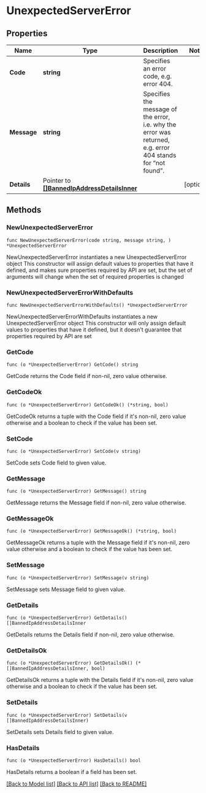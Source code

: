 # UnexpectedServerError

## Properties

Name | Type | Description | Notes
------------ | ------------- | ------------- | -------------
**Code** | **string** | Specifies an error code, e.g. error 404. | 
**Message** | **string** | Specifies the message of the error, i.e. why the error was returned, e.g. error 404 stands for “not found”. | 
**Details** | Pointer to [**[]BannedIpAddressDetailsInner**](BannedIpAddressDetailsInner.md) |  | [optional] 

## Methods

### NewUnexpectedServerError

`func NewUnexpectedServerError(code string, message string, ) *UnexpectedServerError`

NewUnexpectedServerError instantiates a new UnexpectedServerError object
This constructor will assign default values to properties that have it defined,
and makes sure properties required by API are set, but the set of arguments
will change when the set of required properties is changed

### NewUnexpectedServerErrorWithDefaults

`func NewUnexpectedServerErrorWithDefaults() *UnexpectedServerError`

NewUnexpectedServerErrorWithDefaults instantiates a new UnexpectedServerError object
This constructor will only assign default values to properties that have it defined,
but it doesn't guarantee that properties required by API are set

### GetCode

`func (o *UnexpectedServerError) GetCode() string`

GetCode returns the Code field if non-nil, zero value otherwise.

### GetCodeOk

`func (o *UnexpectedServerError) GetCodeOk() (*string, bool)`

GetCodeOk returns a tuple with the Code field if it's non-nil, zero value otherwise
and a boolean to check if the value has been set.

### SetCode

`func (o *UnexpectedServerError) SetCode(v string)`

SetCode sets Code field to given value.


### GetMessage

`func (o *UnexpectedServerError) GetMessage() string`

GetMessage returns the Message field if non-nil, zero value otherwise.

### GetMessageOk

`func (o *UnexpectedServerError) GetMessageOk() (*string, bool)`

GetMessageOk returns a tuple with the Message field if it's non-nil, zero value otherwise
and a boolean to check if the value has been set.

### SetMessage

`func (o *UnexpectedServerError) SetMessage(v string)`

SetMessage sets Message field to given value.


### GetDetails

`func (o *UnexpectedServerError) GetDetails() []BannedIpAddressDetailsInner`

GetDetails returns the Details field if non-nil, zero value otherwise.

### GetDetailsOk

`func (o *UnexpectedServerError) GetDetailsOk() (*[]BannedIpAddressDetailsInner, bool)`

GetDetailsOk returns a tuple with the Details field if it's non-nil, zero value otherwise
and a boolean to check if the value has been set.

### SetDetails

`func (o *UnexpectedServerError) SetDetails(v []BannedIpAddressDetailsInner)`

SetDetails sets Details field to given value.

### HasDetails

`func (o *UnexpectedServerError) HasDetails() bool`

HasDetails returns a boolean if a field has been set.


[[Back to Model list]](../README.md#documentation-for-models) [[Back to API list]](../README.md#documentation-for-api-endpoints) [[Back to README]](../README.md)


